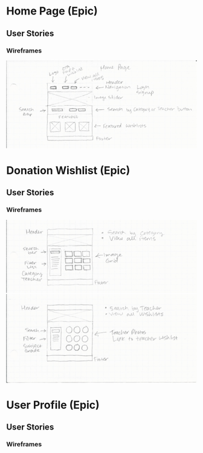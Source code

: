 # Home Page (Epic)

## User Stories

### Wireframes

![](images/HomePage.jpg)


# Donation Wishlist (Epic)

## User Stories

### Wireframes

![](images/AllItemsPage.jpg)
![](images/AllWishlistsPage.jpg)


# User Profile (Epic)

## User Stories

### Wireframes
